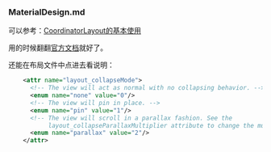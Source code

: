 ### MaterialDesign.md
可以参考：[CoordinatorLayout的基本使用](https://www.jianshu.com/p/eec5a397ce79)  

用的时候翻翻[官方文档](https://developer.android.google.cn/reference/androidx/coordinatorlayout/widget/CoordinatorLayout)就好了。  

还能在布局文件中点进去看说明：
```xml
    <attr name="layout_collapseMode">
      <!-- The view will act as normal with no collapsing behavior. -->
      <enum name="none" value="0"/>
      <!-- The view will pin in place. -->
      <enum name="pin" value="1"/>
      <!-- The view will scroll in a parallax fashion. See the
           layout_collapseParallaxMultiplier attribute to change the multiplier. -->
      <enum name="parallax" value="2"/>
    </attr>
```

